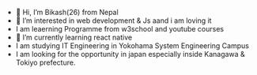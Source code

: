 - 👋 Hi, I’m Bikash(26) from Nepal 
- 👀 I’m interested in web development & Js aand i am loving it
- I am leaerning Programme from w3school and youtube courses
- 🌱 I’m currently learning react native
- I am studying IT Engineering in Yokohama System Engineering Campus
- I am looking for the opportunity in japan especially inside Kanagawa & Tokiyo prefecture.
